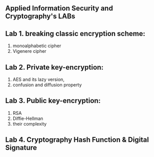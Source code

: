 ## Applied Information Security and Cryptography's LABs

## Lab 1. breaking classic encryption scheme:
 1. monoalphabetic cipher
 2. Vigenere cipher

## Lab 2. Private key-encryption:
 1. AES and its lazy version,
 2. confusion and diffusion property

## Lab 3. Public key-encryption:
 1. RSA
 2. Diffie-Hellman
 3. their complexity
 
## Lab 4. Cryptography Hash Function & Digital Signature
